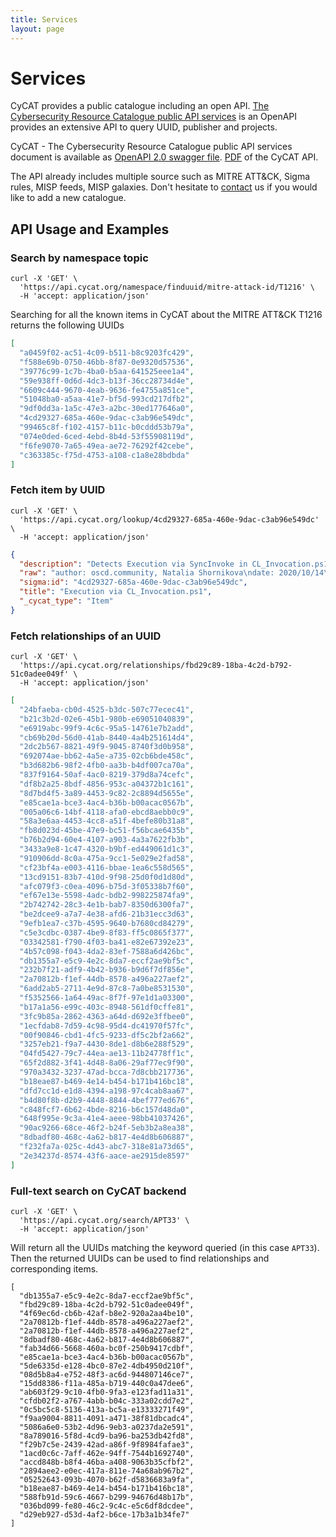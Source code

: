 ```yaml
---
title: Services
layout: page
---
```


# Services

CyCAT provides a public catalogue including an open API. [The Cybersecurity Resource Catalogue public API services](https://api.cycat.org/) is an OpenAPI provides an extensive API to query UUID, publisher and projects.

CyCAT - The Cybersecurity Resource Catalogue public API services document is available as [OpenAPI 2.0 swagger file](https://api.cycat.org/swagger.json). [PDF](https://www.cycat.org/assets/docs/api-documentation-3.pdf) of the CyCAT API.

The API already includes multiple source such as MITRE ATT&CK, Sigma rules, MISP feeds, MISP galaxies. Don't hesitate to [contact](/contact) us if you would like to add a new catalogue.

## API Usage and Examples

### Search by namespace topic

~~~
curl -X 'GET' \
  'https://api.cycat.org/namespace/finduuid/mitre-attack-id/T1216' \
  -H 'accept: application/json'
~~~

Searching for all the known items in CyCAT about the MITRE ATT&CK T1216 returns the following UUIDs

~~~json
[
  "a0459f02-ac51-4c09-b511-b8c9203fc429",
  "f588e69b-0750-46bb-8f87-0e9320d57536",
  "39776c99-1c7b-4ba0-b5aa-641525eee1a4",
  "59e938ff-0d6d-4dc3-b13f-36cc28734d4e",
  "6609c444-9670-4eab-9636-fe4755a851ce",
  "51048ba0-a5aa-41e7-bf5d-993cd217dfb2",
  "9df0dd3a-1a5c-47e3-a2bc-30ed177646a0",
  "4cd29327-685a-460e-9dac-c3ab96e549dc",
  "99465c8f-f102-4157-b11c-b0cddd53b79a",
  "074e0ded-6ced-4ebd-8b4d-53f55908119d",
  "f6fe9070-7a65-49ea-ae72-76292f42cebe",
  "c363385c-f75d-4753-a108-c1a8e28bdbda"
]
~~~

### Fetch item by UUID

~~~
curl -X 'GET' \
  'https://api.cycat.org/lookup/4cd29327-685a-460e-9dac-c3ab96e549dc' \
  -H 'accept: application/json'
~~~

~~~json
{
  "description": "Detects Execution via SyncInvoke in CL_Invocation.ps1 module",
  "raw": "author: oscd.community, Natalia Shornikova\ndate: 2020/10/14\ndescription: Detects Execution via SyncInvoke in CL_Invocation.ps1 module\ndetection:\n  condition: selection\n  selection:\n    EventID: 4104\n    ScriptBlockText|contains|all:\n    - CL_Invocation.ps1\n    - SyncInvoke\nfalsepositives:\n- Unknown\nid: 4cd29327-685a-460e-9dac-c3ab96e549dc\nlevel: high\nlogsource:\n  product: windows\n  service: powershell\nmodified: 2021/05/21\nreferences:\n- https://github.com/LOLBAS-Project/LOLBAS/blob/master/yml/OSScripts/Cl_invocation.yml\n- https://twitter.com/bohops/status/948061991012327424\nstatus: experimental\ntags:\n- attack.defense_evasion\n- attack.t1216\ntitle: Execution via CL_Invocation.ps1\n",
  "sigma:id": "4cd29327-685a-460e-9dac-c3ab96e549dc",
  "title": "Execution via CL_Invocation.ps1",
  "_cycat_type": "Item"
}
~~~

### Fetch relationships of an UUID

~~~
curl -X 'GET' \
  'https://api.cycat.org/relationships/fbd29c89-18ba-4c2d-b792-51c0adee049f' \
  -H 'accept: application/json'
~~~

~~~json
[
  "24bfaeba-cb0d-4525-b3dc-507c77ecec41",
  "b21c3b2d-02e6-45b1-980b-e69051040839",
  "e6919abc-99f9-4c6c-95a5-14761e7b2add",
  "cb69b20d-56d0-41ab-8440-4a4b251614d4",
  "2dc2b567-8821-49f9-9045-8740f3d0b958",
  "692074ae-bb62-4a5e-a735-02cb6bde458c",
  "b3d682b6-98f2-4fb0-aa3b-b4df007ca70a",
  "837f9164-50af-4ac0-8219-379d8a74cefc",
  "df8b2a25-8bdf-4856-953c-a04372b1c161",
  "8d7bd4f5-3a89-4453-9c82-2c8894d5655e",
  "e85cae1a-bce3-4ac4-b36b-b00acac0567b",
  "005a06c6-14bf-4118-afa0-ebcd8aebb0c9",
  "58a3e6aa-4453-4cc8-a51f-4befe80b31a8",
  "fb8d023d-45be-47e9-bc51-f56bcae6435b",
  "b76b2d94-60e4-4107-a903-4a3a7622fb3b",
  "3433a9e8-1c47-4320-b9bf-ed449061d1c3",
  "910906dd-8c0a-475a-9cc1-5e029e2fad58",
  "cf23bf4a-e003-4116-bbae-1ea6c558d565",
  "13cd9151-83b7-410d-9f98-25d0f0d1d80d",
  "afc079f3-c0ea-4096-b75d-3f05338b7f60",
  "ef67e13e-5598-4adc-bdb2-998225874fa9",
  "2b742742-28c3-4e1b-bab7-8350d6300fa7",
  "be2dcee9-a7a7-4e38-afd6-21b31ecc3d63",
  "9efb1ea7-c37b-4595-9640-b7680cd84279",
  "c5e3cdbc-0387-4be9-8f83-ff5c0865f377",
  "03342581-f790-4f03-ba41-e82e67392e23",
  "4b57c098-f043-4da2-83ef-7588a6d426bc",
  "db1355a7-e5c9-4e2c-8da7-eccf2ae9bf5c",
  "232b7f21-adf9-4b42-b936-b9d6f7df856e",
  "2a70812b-f1ef-44db-8578-a496a227aef2",
  "6add2ab5-2711-4e9d-87c8-7a0be8531530",
  "f5352566-1a64-49ac-8f7f-97e1d1a03300",
  "b17a1a56-e99c-403c-8948-561df0cffe81",
  "3fc9b85a-2862-4363-a64d-d692e3ffbee0",
  "1ecfdab8-7d59-4c98-95d4-dc41970f57fc",
  "00f90846-cbd1-4fc5-9233-df5c2bf2a662",
  "3257eb21-f9a7-4430-8de1-d8b6e288f529",
  "04fd5427-79c7-44ea-ae13-11b24778ff1c",
  "65f2d882-3f41-4d48-8a06-29af77ec9f90",
  "970a3432-3237-47ad-bcca-7d8cbb217736",
  "b18eae87-b469-4e14-b454-b171b416bc18",
  "dfd7cc1d-e1d8-4394-a198-97c4cab8aa67",
  "b4d80f8b-d2b9-4448-8844-4bef777ed676",
  "c848fcf7-6b62-4bde-8216-b6c157d48da0",
  "648f995e-9c3a-41e4-aeee-98bb41037426",
  "90ac9266-68ce-46f2-b24f-5eb3b2a8ea38",
  "8dbadf80-468c-4a62-b817-4e4d8b606887",
  "f232fa7a-025c-4d43-abc7-318e81a73d65",
  "2e34237d-8574-43f6-aace-ae2915de8597"
]
~~~

### Full-text search on CyCAT backend

~~~
curl -X 'GET' \
  'https://api.cycat.org/search/APT33' \
  -H 'accept: application/json'
~~~

Will return all the UUIDs matching the keyword queried (in this case `APT33`). Then the returned UUIDs can be used to find relationships and corresponding items.

~~~
[
  "db1355a7-e5c9-4e2c-8da7-eccf2ae9bf5c",
  "fbd29c89-18ba-4c2d-b792-51c0adee049f",
  "4f69ec6d-cb6b-42af-b8e2-920a2aa4be10",
  "2a70812b-f1ef-44db-8578-a496a227aef2",
  "2a70812b-f1ef-44db-8578-a496a227aef2",
  "8dbadf80-468c-4a62-b817-4e4d8b606887",
  "fab34d66-5668-460a-bc0f-250b9417cdbf",
  "e85cae1a-bce3-4ac4-b36b-b00acac0567b",
  "5de6335d-e128-4bc0-87e2-4db4950d210f",
  "08d5b8a4-e752-48f3-ac6d-944807146ce7",
  "15dd8386-f11a-485a-b719-440c0a47dee6",
  "ab603f29-9c10-4fb0-9fa3-e123fad11a31",
  "cfdb02f2-a767-4abb-b04c-333a02cdd7e2",
  "0c5bc5c8-5136-413a-bc5a-e13333271f49",
  "f9aa9004-8811-4091-a471-38f81dbcadc4",
  "5086a6e0-53b2-4d96-9eb3-a0237da2e591",
  "8a789016-5f8d-4cd9-ba96-ba253db42fd8",
  "f29b7c5e-2439-42ad-a86f-9f8984fafae3",
  "1acd0c6c-7aff-462e-94ff-7544b1692740",
  "accd848b-b8f4-46ba-a408-9063b35cfbf2",
  "2894aee2-e0ec-417a-811e-74a68ab967b2",
  "05252643-093b-4070-b62f-d5836683a9fa",
  "b18eae87-b469-4e14-b454-b171b416bc18",
  "588fb91d-59c6-4667-b299-94676d48b17b",
  "036bd099-fe80-46c2-9c4c-e5c6df8dcdee",
  "d29eb927-d53d-4af2-b6ce-17b3a1b34fe7"
]
~~~
